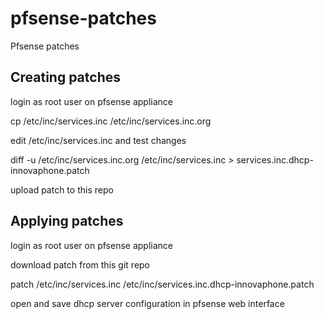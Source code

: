 # pfsense-patches
Pfsense patches
## Creating patches
login as root user on pfsense appliance

cp /etc/inc/services.inc /etc/inc/services.inc.org

edit /etc/inc/services.inc and test changes

diff -u /etc/inc/services.inc.org /etc/inc/services.inc > services.inc.dhcp-innovaphone.patch

upload patch to this repo
## Applying patches
login as root user on pfsense appliance

download patch from this git repo

patch /etc/inc/services.inc /etc/inc/services.inc.dhcp-innovaphone.patch

open and save dhcp server configuration in pfsense web interface
